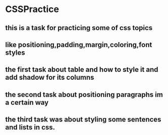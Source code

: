 # CSSPractice
## this is a task for practicing some of css topics 
## like  positioning,padding,margin,coloring,font styles 
## the first task about table and how to style it and add shadow for its columns
## the second task about positioning paragraphs im a certain way 
## the third task was about styling some sentences and lists in css.
